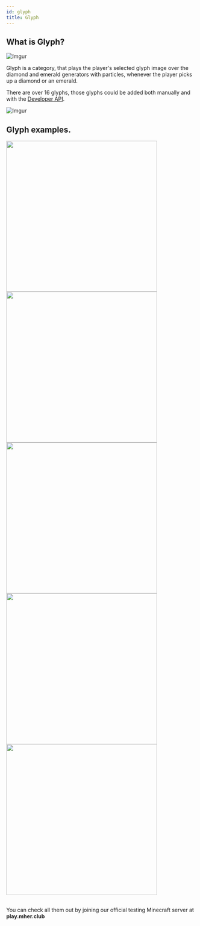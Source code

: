 ```yaml
---
id: glyph
title: Glyph
---
```


## What is Glyph?

![Imgur](https://imgur.com/fNuwp0c.png)

Glyph is a category, that plays the player's selected glyph image over the diamond and emerald generators with particles, whenever the player picks up a diamond or an emerald.

There are over 16 glyphs, those glyphs could be added both manually and with the [Developer API](/cosmetics/developer-api/getting-started).

![Imgur](https://imgur.com/ijiL7n4.png)

## Glyph examples.

<img width="400px" src="https://imgur.com/jWU19Yk.gif"/><br/>
<img width="400px" src="https://imgur.com/75thJGF.gif"/><br/>
<img width="400px" src="https://imgur.com/utjsxtN.gif"/><br/>
<img width="400px" src="https://imgur.com/Z4BpdRZ.gif"/><br/>
<img width="400px" src="https://imgur.com/ThKS4ig.png"/><br/><br/>

You can check all them out by joining our official testing Minecraft server at **play.mher.club**